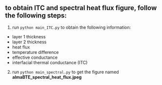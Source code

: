 ## to obtain ITC and spectral heat flux figure, follow the following steps:
1. run `python main_ITC.py` to obtain the following information:
* layer 1 thickness
* layer 2 thickness
* heat flux
* temperature difference
* effective conductance
* interfacial thermal conductance (ITC)
2. run `python main_spectral.py` to get the figure named **almaBTE_spectral_heat_flux.jpeg**
